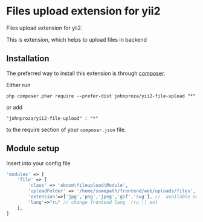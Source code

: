 Files upload extension for yii2
============================
Files upload extension for yii2.

This is extension, which helps to upload files in backend

Installation
------------

The preferred way to install this extension is through [composer](http://getcomposer.org/download/).

Either run

```
php composer.phar require --prefer-dist johnproza/yii2-file-upload "*"
```

or add

```
"johnproza/yii2-file-upload" : "*"
```

to the require section of your `composer.json` file.

Module setup
------------

Insert into your config file
```php
'modules' => [
    'file' => [
        'class' => 'oboom\fileupload\Module',
        'uploadFolder' => '/home/somepath/frontend/web/uploads/files', // path to root file folder
        'extension'=>['jpg','png','jpeg','gif','svg'], //  available extensions of files
        'lang'=>"ru" // change frontend lang  (ru || en)
    ],
]
```
